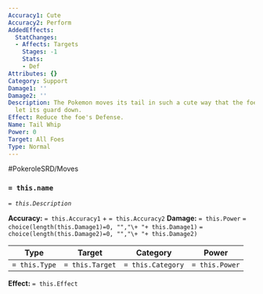 ```yaml
---
Accuracy1: Cute
Accuracy2: Perform
AddedEffects:
  StatChanges:
  - Affects: Targets
    Stages: -1
    Stats:
    - Def
Attributes: {}
Category: Support
Damage1: ''
Damage2: ''
Description: The Pokemon moves its tail in such a cute way that the foe will easily
  let its guard down.
Effect: Reduce the foe's Defense.
Name: Tail Whip
Power: 0
Target: All Foes
Type: Normal
---
```


#PokeroleSRD/Moves

### `= this.name` 
*`= this.Description`*

**Accuracy:** `= this.Accuracy1` + `= this.Accuracy2`
**Damage:** `= this.Power` `= choice(length(this.Damage1)=0, "","\+ "+ this.Damage1)` `= choice(length(this.Damage2)=0, "","\+ "+ this.Damage2)`

| Type          | Target          | Category          | Power          |
| ------------- | --------------- | ----------------  | -------------- |
| `= this.Type` | `= this.Target` | `= this.Category` | `= this.Power` | 

**Effect:** `= this.Effect`